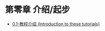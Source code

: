 # 第零章 介绍/起步

- [0.1-教程介绍 (Introduction to these tutorials)](./0.1-Introduction-to-these-tutorials.md)

